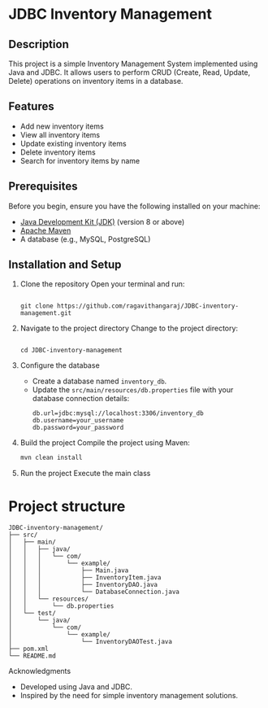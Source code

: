 # JDBC Inventory Management

## Description
This project is a simple Inventory Management System implemented using Java and JDBC. It allows users to perform CRUD (Create, Read, Update, Delete) operations on inventory items in a database.

## Features
- Add new inventory items
- View all inventory items
- Update existing inventory items
- Delete inventory items
- Search for inventory items by name

## Prerequisites
Before you begin, ensure you have the following installed on your machine:
- [Java Development Kit (JDK)](https://www.oracle.com/java/technologies/javase-downloads.html) (version 8 or above)
- [Apache Maven](https://maven.apache.org/download.cgi)
- A database (e.g., MySQL, PostgreSQL)

## Installation and Setup

1. Clone the repository
    Open your terminal and run:
    ```
    
    git clone https://github.com/ragavithangaraj/JDBC-inventory-management.git
    ```

2. Navigate to the project directory
    Change to the project directory:
    ```
    
    cd JDBC-inventory-management
    ```

3. Configure the database
    - Create a database named `inventory_db`.
    - Update the `src/main/resources/db.properties` file with your database connection details:
      ```properties
      db.url=jdbc:mysql://localhost:3306/inventory_db
      db.username=your_username
      db.password=your_password
      ```

4. Build the project
    Compile the project using Maven:
    ```sh
    mvn clean install
    ```

5. Run the project
    Execute the main class
    
# Project structure
```
JDBC-inventory-management/
├── src/
│   ├── main/
│   │   ├── java/
│   │   │   └── com/
│   │   │       └── example/
│   │   │           ├── Main.java
│   │   │           ├── InventoryItem.java
│   │   │           ├── InventoryDAO.java
│   │   │           └── DatabaseConnection.java
│   │   └── resources/
│   │       └── db.properties
│   └── test/
│       └── java/
│           └── com/
│               └── example/
│                   └── InventoryDAOTest.java
├── pom.xml
└── README.md
```

Acknowledgments
- Developed using Java and JDBC.
- Inspired by the need for simple inventory management solutions.



